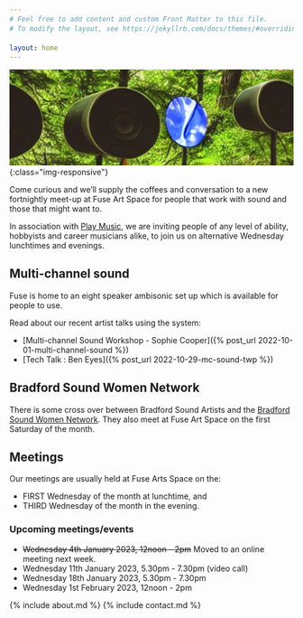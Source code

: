 ```yaml
---
# Feel free to add content and custom Front Matter to this file.
# To modify the layout, see https://jekyllrb.com/docs/themes/#overriding-theme-defaults

layout: home
---
```

![Bradford Sound Artists](assets/images/BradfordSoundArtists_banner.jpg){:class="img-responsive"}

Come curious and we’ll supply the coffees and conversation to a new fortnightly meet-up at Fuse Art Space for people that work with sound and those that might want to.

In association with [Play Music](https://playmusicproject.org.uk/), we are inviting people of any level of ability, hobbyists and career musicians alike, to join us on alternative Wednesday lunchtimes and evenings. 

## Multi-channel sound

Fuse is home to an eight speaker ambisonic set up which is available for people to use.

Read about our recent artist talks using the system:

* [Multi-channel Sound Workshop - Sophie Cooper]({% post_url 2022-10-01-multi-channel-sound %})
* [Tech Talk : Ben Eyes]({% post_url 2022-10-29-mc-sound-twp %})

## Bradford Sound Women Network

There is some cross over between Bradford Sound Artists and the [Bradford Sound Women Network](https://www.facebook.com/profile.php?id=100086324751416). They also meet at Fuse Art Space on the first Saturday of the month.

## Meetings

Our meetings are usually held at Fuse Arts Space on the:

* FIRST Wednesday of the month at lunchtime, and
* THIRD Wednesday of the month in the evening.

### Upcoming meetings/events

<!--* [Bradford Stitch & Glitch - Mixing & Editing](https://www.facebook.com/events/655227616134518/) <br/>[(Bradford Sound Women Network)](https://www.facebook.com/profile.php?id=100086324751416)<br/>Saturday 3rd December 2022, 11am - 2pm -->

* ~~Wednesday 4th January 2023, 12noon - 2pm~~ Moved to an online meeting next week. 
* Wednesday 11th January 2023, 5.30pm - 7.30pm (video call)
* Wednesday 18th January 2023, 5.30pm - 7.30pm
* Wednesday 1st February 2023, 12noon - 2pm



{% include about.md %}
{% include contact.md %}
